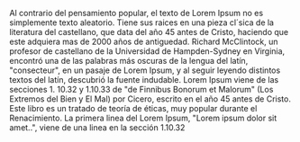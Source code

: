 Al contrario del pensamiento popular, el texto de Lorem Ipsum no es simplemente texto aleatorio. Tiene sus raices en una pieza cl´sica de la
literatura del castellano, que data del año 45 antes de Cristo, haciendo que este adquiera mas de 2000 años de antiguedad. Richard McClintock, un 
profesor de castellano de la Universidad de Hampden-Sydney en Virginia, encontró una de las palabras más oscuras de la lengua del latín, "consecteur",
en un pasaje de Lorem Ipsum, y al seguir leyendo distintos textos del latín, descubrió la fuente indudable. Lorem Ipsum viene de las secciones 1.
10.32 y 1.10.33 de "de Finnibus Bonorum et Malorum" (Los Extremos del Bien y El Mal) por Cicero, escrito en el año 45 antes de Cristo. Este libro
es un tratado de teoría de éticas, muy popular durante el Renacimiento. La primera linea del Lorem Ipsum, "Lorem ipsum dolor sit amet..", viene 
de una linea en la sección 1.10.32
